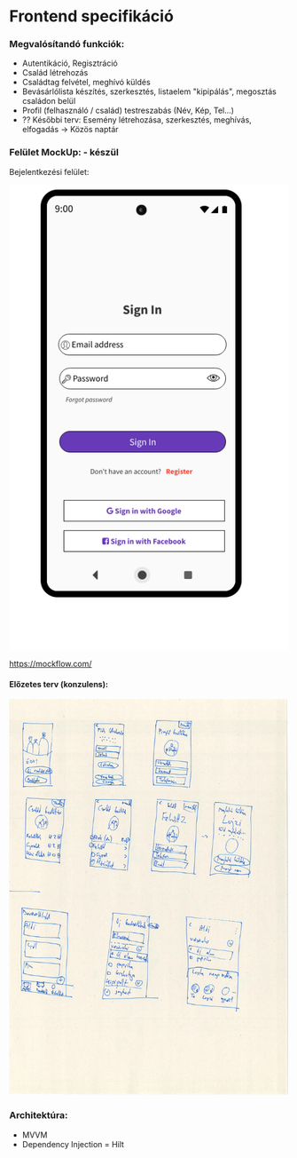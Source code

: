 # Frontend specifikáció
### Megvalósítandó funkciók:
- Autentikáció, Regisztráció
- Család létrehozás
- Családtag felvétel, meghívó küldés
- Bevásárlólista készítés, szerkesztés, listaelem "kipipálás", megosztás családon belül
- Profil (felhasználó / család) testreszabás  (Név, Kép, Tel...)
- ?? Későbbi terv: Esemény létrehozása, szerkesztés, meghívás, elfogadás &#8594; Közös naptár

### Felület MockUp: - készül

Bejelentkezési felület:

![LoginScreen](https://raw.githubusercontent.com/mherczku/FamilyApp/develop/docs/img/LoginScreen.png)

https://mockflow.com/



#### Előzetes terv (konzulens): 
![Előzetes terv](https://raw.githubusercontent.com/mherczku/FamilyApp/develop/docs/img/rajzolt_terv.jpg)



### Architektúra:

- MVVM
- Dependency Injection = Hilt